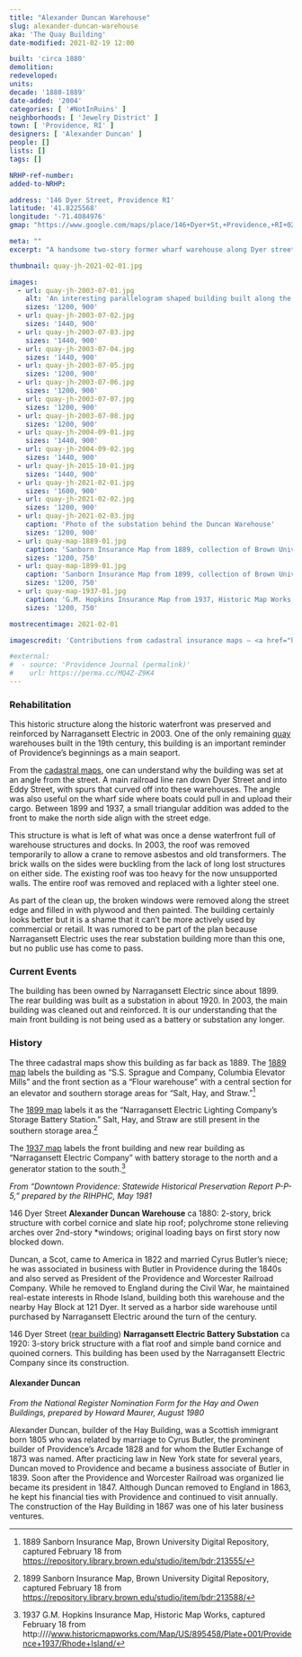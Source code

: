 ```yaml
---
title: "Alexander Duncan Warehouse"
slug: alexander-duncan-warehouse
aka: 'The Quay Building'
date-modified: 2021-02-19 12:00

built: 'circa 1880'
demolition: 
redeveloped: 
units:
decade: '1880-1889'
date-added: '2004'
categories: [ '#NotInRuins' ]
neighborhoods: [ 'Jewelry District' ]
town: [ 'Providence, RI' ]
designers: [ 'Alexander Duncan' ]
people: []
lists: []
tags: []

NRHP-ref-number:
added-to-NRHP:

address: '146 Dyer Street, Providence RI'
latitude: '41.8225568'
longitude: '-71.4084976'
gmap: "https://www.google.com/maps/place/146+Dyer+St,+Providence,+RI+02903/@41.8225568,-71.4084976,19z/data=!3m1!4b1!4m5!3m4!1s0x89e44515c780a763:0x77a65f444d3d9162!8m2!3d41.8225558!4d-71.4079504"

meta: ""
excerpt: "A handsome two-story former wharf warehouse along Dyer street, backing up to the Providence River, used as a electric substation for about 100 years"

thumbnail: quay-jh-2021-02-01.jpg

images:
  - url: quay-jh-2003-07-01.jpg
    alt: 'An interesting parallelogram shaped building built along the old wharf and once used as a storage warehouse as goods came off ships and onto train cars for delivery — or vice versa. Small in stature for a warehouse, two stories, with stone lintels and arched window headers. A small commercial storefront with wooden pillars adorns the first floor front of the building.'
    sizes: '1200, 900'
  - url: quay-jh-2003-07-02.jpg
    sizes: '1440, 900'
  - url: quay-jh-2003-07-03.jpg
    sizes: '1440, 900'
  - url: quay-jh-2003-07-04.jpg
    sizes: '1440, 900'
  - url: quay-jh-2003-07-05.jpg
    sizes: '1200, 900'
  - url: quay-jh-2003-07-06.jpg
    sizes: '1200, 900'
  - url: quay-jh-2003-07-07.jpg
    sizes: '1200, 900'
  - url: quay-jh-2003-07-08.jpg
    sizes: '1200, 900'
  - url: quay-jh-2004-09-01.jpg
    sizes: '1440, 900'
  - url: quay-jh-2004-09-02.jpg
    sizes: '1440, 900'
  - url: quay-jh-2015-10-01.jpg
    sizes: '1440, 900'
  - url: quay-jh-2021-02-01.jpg
    sizes: '1600, 900'
  - url: quay-jh-2021-02-02.jpg
    sizes: '1200, 900'
  - url: quay-jh-2021-02-03.jpg
    caption: 'Photo of the substation behind the Duncan Warehouse'
    sizes: '1200, 900'
  - url: quay-map-1889-01.jpg
    caption: 'Sanborn Insurance Map from 1889, collection of Brown University'
    sizes: '1200, 750'
  - url: quay-map-1899-01.jpg
    caption: 'Sanborn Insurance Map from 1899, collection of Brown University'
    sizes: '1200, 750'
  - url: quay-map-1937-01.jpg
    caption: 'G.M. Hopkins Insurance Map from 1937, Historic Map Works'
    sizes: '1200, 750'

mostrecentimage: 2021-02-01

imagescredit: 'Contributions from cadastral insurance maps — <a href="https://repository.library.brown.edu/studio/item/bdr:213555/">1889 Sanborn Map</a>, <a href="https://repository.library.brown.edu/studio/item/bdr:213588/">1899 Sanborn Map</a>. and <a href="https://www.historicmapworks.com/Map/US/895458/Plate+001/Providence+1937/Rhode+Island/">1937 G.M. Hopkins Map</a>'

#external:
#  - source: 'Providence Journal (permalink)'
#    url: https://perma.cc/MQ4Z-Z9K4
---
```


### Rehabilitation

This historic structure along the historic waterfront was preserved and reinforced by Narragansett Electric in 2003. One of the only remaining [quay](https://en.wikipedia.org/wiki/Wharf) warehouses built in the 19th century, this building is an important reminder of Providence’s beginnings as a main seaport.

From the [cadastral maps](#photo-quay-map-1889-01), one can understand why the building was set at an angle from the street. A main railroad line ran down Dyer Street and into Eddy Street, with spurs that curved off into these warehouses. The angle was also useful on the wharf side where boats could pull in and upload their cargo. Between 1899 and 1937, a small triangular addition was added to the front to make the north side align with the street edge.

This structure is what is left of what was once a dense waterfront full of warehouse structures and docks. In 2003, the roof was removed temporarily to allow a crane to remove asbestos and old transformers. The brick walls on the sides were buckling from the lack of long lost structures on either side. The existing roof was too heavy for the now unsupported walls. The entire roof was removed and replaced with a lighter steel one.

As part of the clean up, the broken windows were removed along the street edge and filled in with plywood and then painted. The building certainly looks better but it is a shame that it can’t be more actively used by commercial or retail. It was rumored to be part of the plan because Narragansett Electric uses the rear substation building more than this one, but no public use has come to pass.


### Current Events

The building has been owned by Narragansett Electric since about 1899. The rear building was built as a substation in about 1920. In 2003, the main building was cleaned out and reinforced. It is our understanding that the main front building is not being used as a battery or substation any longer.


### History

The three cadastral maps show this building as far back as 1889. The [1889 map](#photo-quay-map-1889-01) labels the building as “S.S. Sprague and Company, Columbia Elevator Mills” and the front section as a “Flour warehouse” with a central section for an elevator and southern storage areas for “Salt, Hay, and Straw.”[^1]

[^1]: 1889 Sanborn Insurance Map, Brown University Digital Repository, captured February 18 from https://repository.library.brown.edu/studio/item/bdr:213555/

The [1899 map](#photo-quay-map-1899-01) labels it as the “Narragansett Electric Lighting Company’s Storage Battery Station.” Salt, Hay, and Straw are still present in the southern storage area.[^2]

[^2]: 1899 Sanborn Insurance Map, Brown University Digital Repository, captured February 18 from https://repository.library.brown.edu/studio/item/bdr:213588/

The [1937 map](#photo-quay-map-1937-01) labels the front building and new rear building as “Narragansett Electric Company” with battery storage to the north and a generator station to the south.[^3]

[^3]: 1937 G.M. Hopkins Insurance Map, Historic Map Works, captured February 18 from http:////www.historicmapworks.com/Map/US/895458/Plate+001/Providence+1937/Rhode+Island/

_From “Downtown Providence: Statewide Historical Preservation Report P-P-5,” prepared by the RIHPHC, May 1981_

146 Dyer Street **Alexander Duncan Warehouse** ca 1880: 2-story, brick structure with corbel cornice and slate hip roof; polychrome stone relieving arches over 2nd-story *windows; original loading bays on first story now blocked down.

Duncan, a Scot, came to America in 1822 and married Cyrus Butler’s niece; he was associated in business with Butler in Providence during the 1840s and also served as President of the Providence and Worcester Railroad Company. While he removed to England during the Civil War, he maintained real-estate interests in Rhode Island, building both this warehouse and the nearby Hay Block at 121 Dyer. It served as a harbor side warehouse until purchased by Narragansett Electric around the turn of the century.

146 Dyer Street ([rear building](#photo-quay-jh-2021-02-03)) **Narragansett Electric Battery Substation** ca 1920: 3-story brick structure with a flat roof and simple band cornice and quoined corners. This building has been used by the Narragansett Electric Company since its construction.


#### Alexander Duncan

_From the National Register Nomination Form for the Hay and Owen Buildings, prepared by Howard Maurer, August 1980_

Alexander Duncan, builder of the Hay Building, was a Scottish immigrant born 1805 who was related by marriage to Cyrus Butler, the prominent builder of Providence’s Arcade 1828 and for whom the Butler Exchange of 1873 was named. After practicing law in New York state for several years, Duncan moved to Providence and became a business associate of Butler in 1839. Soon after the Providence and Worcester Railroad was organized lie became its president in 1847. Although Duncan removed to England in 1863, he kept his financial ties with Providence and continued to visit annually. The construction of the Hay Building in 1867 was one of his later business ventures.
